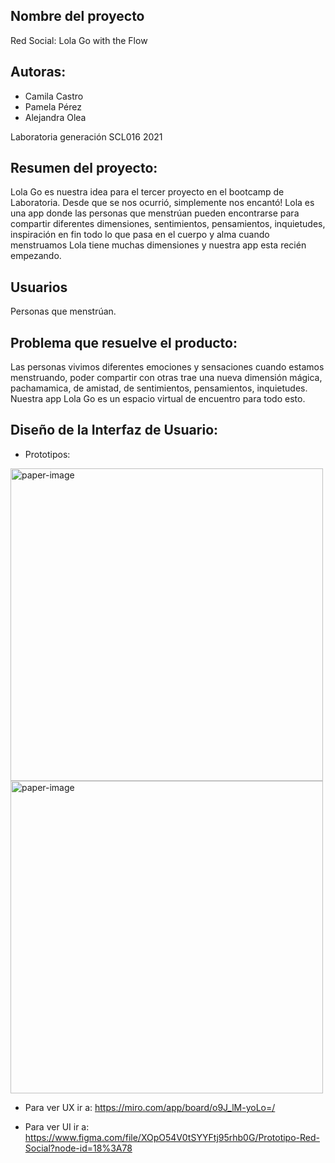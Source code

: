 ## Nombre del proyecto
Red Social: Lola Go with the Flow

## Autoras:
* Camila Castro
* Pamela Pérez
* Alejandra Olea

Laboratoria generación SCL016 2021

## Resumen del proyecto:

Lola Go es nuestra idea para el tercer proyecto en el bootcamp de Laboratoria. Desde que se nos ocurrió, simplemente nos encantó! Lola es una app donde las personas que menstrúan pueden encontrarse para compartir diferentes dimensiones, sentimientos, pensamientos, inquietudes, inspiración en fin todo lo que pasa en el cuerpo y alma cuando menstruamos 
Lola tiene muchas dimensiones y nuestra app esta recién empezando.

## Usuarios 

Personas que menstrúan.

## Problema que resuelve el producto:

Las personas vivimos diferentes emociones y sensaciones cuando estamos menstruando, poder compartir con otras trae una nueva dimensión mágica, pachamamica, de  amistad, de sentimientos, pensamientos, inquietudes.  Nuestra app Lola Go es un espacio virtual de encuentro para todo esto. 

## Diseño de la Interfaz de Usuario:

* Prototipos:

<img src="src/images/low-fi.jpeg" alt="paper-image" width="500"/>
<img src="src/images/hi-fi2.jpeg" alt="paper-image" width="500"/>

* Para ver UX ir a:
https://miro.com/app/board/o9J_lM-yoLo=/

* Para ver UI ir a: 
https://www.figma.com/file/XOpO54V0tSYYFtj95rhb0G/Prototipo-Red-Social?node-id=18%3A78

















